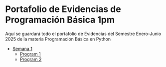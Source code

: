 # Portafolio de Evidencias de Programación Básica 1pm
Aquí se guardará todo el portafolio de Evidencias del Semestre Enero-Junio 2025 de la materia Programación Básica en Python

- [Semana 1](./Semana1)
    - [Program 1](./Semana1/Program1.py)
    - [Program 2](./Semana1/TrabajoSalon1.py)
